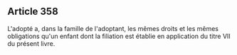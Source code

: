 Article 358
----
L'adopté a, dans la famille de l'adoptant, les mêmes droits et les mêmes
obligations qu'un enfant dont la filiation est établie en application du titre
VII du présent livre.
